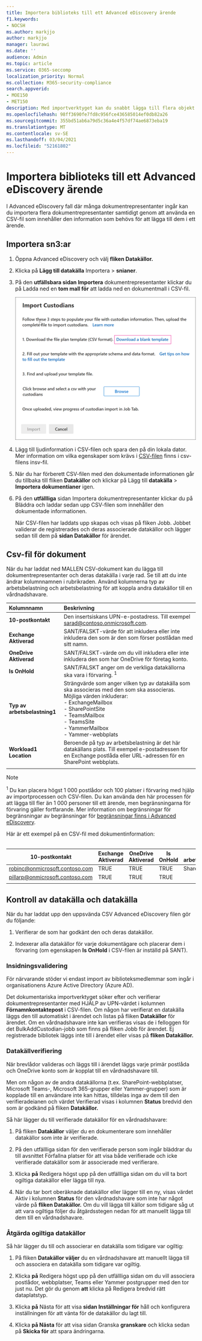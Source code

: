 ```yaml
---
title: Importera biblioteks till ett Advanced eDiscovery ärende
f1.keywords:
- NOCSH
ms.author: markjjo
author: markjjo
manager: laurawi
ms.date: ''
audience: Admin
ms.topic: article
ms.service: O365-seccomp
localization_priority: Normal
ms.collection: M365-security-compliance
search.appverid:
- MOE150
- MET150
description: Med importverktyget kan du snabbt lägga till flera objekt och deras associerade datakällor till ett ärende i Advanced eDiscovery.
ms.openlocfilehash: 98ff3690fe7fd8c956fce436585014ef0db82a26
ms.sourcegitcommit: 355bd51ab6a79d5c36a4e4f57df74ae6873eba19
ms.translationtype: MT
ms.contentlocale: sv-SE
ms.lasthandoff: 03/04/2021
ms.locfileid: "52161802"
---
```

# <a name="import-custodians-to-an-advanced-ediscovery-case"></a>Importera biblioteks till ett Advanced eDiscovery ärende

I Advanced eDiscovery fall där många dokumentrepresentanter ingår kan du importera flera dokumentrepresentanter samtidigt genom att använda en CSV-fil som innehåller den information som behövs för att lägga till dem i ett ärende.

## <a name="import-custodians"></a>Importera sn3:ar

1. Öppna Advanced eDiscovery och välj **fliken Datakällor.**

2. Klicka på **Lägg till datakälla** Importera  >  **snianer**.

3. På den **utfällsbara sidan Importera** dokumentrepresentanter klickar du på Ladda ned en **tom mall för** att ladda ned en dokumentmall i CSV-fil.

   ![Ladda ned en CSV-mall från den utfällsbara sidan Importera dokumentrepresentanter](../media/ImportCustodians1.png)

4. Lägg till ljudinformation i CSV-filen och spara den på din lokala dator. Mer information om vilka egenskaper som krävs i [CSV-filen](#custodian-csv-file) finns i csv-filens insv-fil.

5. När du har förberett CSV-filen med den dokumentade informationen går du tillbaka till fliken **Datakällor** och klickar på Lägg till **datakälla**  >  **Importera dokumentianer** igen.

6. På den **utfällliga** sidan  Importera dokumentrepresentanter klickar du på Bläddra och laddar sedan upp CSV-filen som innehåller den dokumentade informationen.

   När CSV-filen har laddats  upp skapas och visas på fliken  Jobb. Jobbet validerar de registrerades och deras associerade datakällor och lägger sedan till dem på **sidan Datakällor** för ärendet.

## <a name="custodian-csv-file"></a>Csv-fil för dokument

När du har laddat ned MALLEN CSV-dokument kan du lägga till dokumentrepresentanter och deras datakälla i varje rad. Se till att du inte ändrar kolumnnamnen i rubrikraden. Använd kolumnerna typ av arbetsbelastning och arbetsbelastning för att koppla andra datakällor till en vårdnadshavare.

| Kolumnnamn|Beskrivning|
|:------- |:------------------------------------------------------------|
|**10-postkontakt**     |Den insertsiskans UPN-e-postadress. Till exempel sarad@contoso.onmicrosoft.com.           |
|**Exchange Aktiverad** | SANT/FALSKT-värde för att inkludera eller inte inkludera den som är den som förser postlådan med sitt namn.      |
|**OneDrive Aktiverad** | SANT/FALSKT-värde om du vill inkludera eller inte inkludera den som har OneDrive för företag konto. |
|**Is OnHold**        | SANT/FALSKT anger om de verkliga datakällorna ska vara i förvaring. <sup>1</sup>     |
|**Typ av arbetsbelastning1**         |Strängvärde som anger vilken typ av datakälla som ska associeras med den som ska associeras. Möjliga värden inkluderar: <br/>- ExchangeMailbox<br/> - SharePointSite<br/>- TeamsMailbox<br/>- TeamsSite<br/> - YammerMailbox<br/>- Yammer-webbplats |
|**Workload1 Location**     | Beroende på typ av arbetsbelastning är det här datakällans plats. Till exempel e-postadressen för en Exchange postlåda eller URL-adressen för en SharePoint webbplats. |
|||

> [!NOTE]
> <sup>1</sup> Du kan placera högst 1 000 postlådor och 100 platser i förvaring med hjälp av importprocessen och CSV-filen. Du kan använda den här processen för att lägga till fler än 1 000 personer till ett ärende, men begränsningarna för förvaring gäller fortfarande. Mer information om begränsningar för begränsningar av begränsningar för [begränsningar finns i Advanced eDiscovery](limits-ediscovery20.md#hold-limits).

Här är ett exempel på en CSV-fil med dokumentinformation:<br/><br/>

|10-postkontakt      | Exchange Aktiverad | OneDrive Aktiverad | Is OnHold | Typ av arbetsbelastning1 | Workload1 Location             |
| ----------------- | ---------------- | ---------------- | --------- | -------------- | ------------------------------ |
|robinc@onmicrosoft.contoso.com | TRUE             | TRUE             | TRUE      | SharePointSite | https://contoso.sharepoint.com |
|pillarp@onmicrosoft.contoso.com | TRUE             | TRUE             | TRUE      | |  |
||||||

## <a name="custodian-and-data-source-validation"></a>Kontroll av datakälla och datakälla

När du har laddat upp den uppsvända CSV Advanced eDiscovery filen gör du följande:

1. Verifierar de som har godkänt den och deras datakällor.

2. Indexerar alla datakällor för varje dokumentägare och placerar dem i förvaring (om egenskapen **Is OnHold** i CSV-filen är inställd på SANT).

### <a name="custodian-validation"></a>Insidningsvalidering

För närvarande stöder vi endast import av biblioteksmedlemmar som ingår i organisationens Azure Active Directory (Azure AD).

Det dokumentariska importverktyget söker efter och verifierar dokumentrepresentanter med HJÄLP av UPN-värdet i kolumnen **Förnamnkontaktepost** i CSV-filen. Om någon har verifierat en datakälla läggs den till automatiskt i ärendet och listas på fliken **Datakällor** för ärendet. Om en vårdnadshavare inte kan verifieras visas de i felloggen för det BulkAddCustodian-jobb som finns på fliken Jobb för ärendet.  Ej registrerade bibliotek läggs inte till i ärendet eller visas på **fliken Datakällor.**

### <a name="data-source-validation"></a>Datakällverifiering

När brevlådor valideras och läggs till i ärendet läggs varje primär postlåda och OneDrive konto som är kopplat till en vårdnadshavare till.

Men om någon av de andra datakällorna (t.ex. SharePoint-webbplatser, Microsoft Teams-, Microsoft 365-grupper eller Yammer-grupper) som är kopplade till en användare inte kan hittas, tilldelas inga av dem till den verifieradeianen och värdet Verifierad visas i kolumnen **Status** bredvid den som är godkänd på fliken **Datakällor.** 

Så här lägger du till verifierade datakällor för en vårdnadshavare:

1. På fliken **Datakällor** väljer du en dokumenterare som innehåller datakällor som inte är verifierade.

2. På den utfällliga sidan  för den verifierade person som ingår bläddrar du till avsnittet Förfallna platser för att visa både verifierade och icke verifierade datakällor som är associerade med verifierare.

3. Klicka **på** Redigera högst upp på den utfällliga sidan om du vill ta bort ogiltiga datakällor eller lägga till nya.

4. När du tar bort oberäknade datakällor eller  lägger till en ny, visas värdet Aktiv i kolumnen **Status** för den vårdnadshavare som inte har något värde på **fliken Datakällor.** Om du vill lägga till källor som tidigare såg ut att vara ogiltiga följer du åtgärdsstegen nedan för att manuellt lägga till dem till en vårdnadshavare.

### <a name="remediating-invalid-data-sources"></a>Åtgärda ogiltiga datakällor

Så här lägger du till och associerar en datakälla som tidigare var ogiltig:

1. På fliken **Datakällor väljer** du en vårdnadshavare att manuellt lägga till och associera en datakälla som tidigare var ogiltig.

2. Klicka **på** Redigera högst upp på den utfällliga sidan om du vill associera postlådor, webbplatser, Teams eller Yammer postgrupper med den tor just nu. Det gör du genom **att** klicka på Redigera bredvid rätt dataplatstyp.

3. Klicka **på** Nästa för att visa **sidan Inställningar för** håll och konfigurera inställningen för att vänta för de datakällor du lagt till.

4. Klicka **på Nästa** för att visa sidan Granska **granskare** och klicka sedan på **Skicka för** att spara ändringarna.
